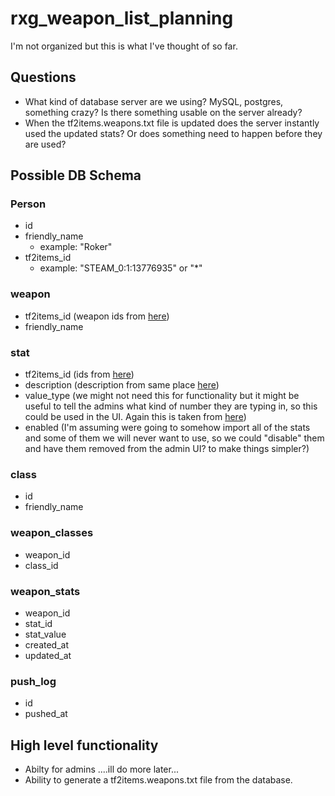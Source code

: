 # rxg_weapon_list_planning

I'm not organized but this is what I've thought of so far.


## Questions ##

* What kind of database server are we using? MySQL, postgres, something crazy? Is there something usable on the server already?
* When the tf2items.weapons.txt file is updated does the server instantly used the updated stats? Or does something need to happen before they are used?


## Possible DB Schema ##


### Person ###
* id
* friendly_name
  * example: "Roker"
* tf2items_id 
  * example: "STEAM_0:1:13776935" or "*"

### weapon ###
* tf2items_id (weapon ids from [here](https://wiki.alliedmods.net/Team_fortress_2_item_definition_indexes))
* friendly_name

### stat ###
* tf2items_id (ids from [here](https://wiki.teamfortress.com/wiki/List_of_item_attributes))
* description (description from same place [here](https://wiki.teamfortress.com/wiki/List_of_item_attributes))
* value_type (we might not need this for functionality but it might be useful to tell the admins what kind of number they are typing in, so this could be used in the UI. Again this is taken from [here](https://wiki.teamfortress.com/wiki/List_of_item_attributes))
* enabled (I'm assuming were going to somehow import all of the stats and some of them we will never want to use, so we could "disable" them and have them removed from the admin UI? to make things simpler?)

### class ###
* id
* friendly_name

### weapon_classes ###
* weapon_id
* class_id

### weapon_stats ###
* weapon_id
* stat_id
* stat_value
* created_at
* updated_at

### push_log ###
* id
* pushed_at


## High level functionality ##

* Abilty for admins ....ill do more later...
* Ability to generate a tf2items.weapons.txt file from the database.

